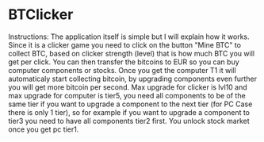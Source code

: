 # BTClicker
Instructions:
The application itself is simple but I will explain how it works. Since it is a clicker game you need to click on the button "Mine BTC" to collect BTC, based on clicker strength (level) that is how much BTC you will get per click. You can then transfer the bitcoins to EUR so you can buy computer components or stocks. Once you get the computer T1 it will automaticaly start collecting bitcoin, by upgrading components even further you will get more bitcoin per second. Max upgrade for clicker is lvl10 and max upgrade for computer is tier5, you need all components to be of the same tier if you want to upgrade a component to the next tier (for PC Case there is only 1 tier), so for example if you want to upgrade a component to tier3 you need to have all components tier2 first. You unlock stock market once you get pc tier1.
